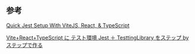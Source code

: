## 参考

[Quick Jest Setup With ViteJS, React, & TypeScript](https://codingwithmanny.medium.com/quick-jest-setup-with-vitejs-react-typescript-82f325e4323f)

[Vite+React+TypeScript に テスト環境 Jest ＋ TesttingLibrary をステップ by ステップで作る](https://zenn.dev/longbridge/articles/9e9758181c8846)
